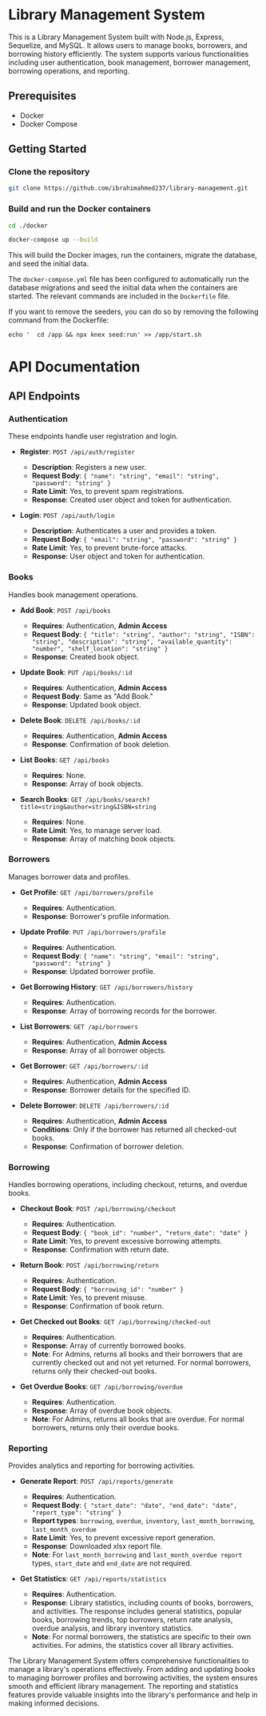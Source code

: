 # Library Management System

This is a Library Management System built with Node.js, Express, Sequelize, and MySQL. It allows users to manage books, borrowers, and borrowing history efficiently. The system supports various functionalities including user authentication, book management, borrower management, borrowing operations, and reporting.

## Prerequisites

- Docker
- Docker Compose

## Getting Started

### Clone the repository

```sh
git clone https://github.com/ibrahimahmed237/library-management.git
```

### Build and run the Docker containers
```sh
cd ./docker
```

```sh
docker-compose up --build
```

This will build the Docker images, run the containers, migrate the database, and seed the initial data.

The `docker-compose.yml` file has been configured to automatically run the database migrations and seed the initial data when the containers are started. The relevant commands are included in the `Dockerfile` file.

If you want to remove the seeders, you can do so by removing the following command from the Dockerfile:

`echo '  cd /app && npx knex seed:run' >> /app/start.sh`

# API Documentation

## API Endpoints

### Authentication
These endpoints handle user registration and login.

- **Register**: `POST /api/auth/register`
  - **Description**: Registers a new user.
  - **Request Body**: `{ "name": "string", "email": "string", "password": "string" }`
  - **Rate Limit**: Yes, to prevent spam registrations.
  - **Response**: Created user object and token for authentication.
  
- **Login**: `POST /api/auth/login`
  - **Description**: Authenticates a user and provides a token.
  - **Request Body**: `{ "email": "string", "password": "string" }`
  - **Rate Limit**: Yes, to prevent brute-force attacks.
  - **Response**: User object and token for authentication.

### Books
Handles book management operations.

- **Add Book**: `POST /api/books`
  - **Requires**: Authentication, **Admin Access**
  - **Request Body**: `{ "title": "string", "author": "string", "ISBN": "string", "description": "string", "available_quantity": "number", "shelf_location": "string" }`
  - **Response**: Created book object.
  
- **Update Book**: `PUT /api/books/:id`
  - **Requires**: Authentication, **Admin Access**
  - **Request Body**: Same as "Add Book."
  - **Response**: Updated book object.
  
- **Delete Book**: `DELETE /api/books/:id`
  - **Requires**: Authentication, **Admin Access**
  - **Response**: Confirmation of book deletion.
  
- **List Books**: `GET /api/books`
  - **Requires**: None.
  - **Response**: Array of book objects.

- **Search Books**: `GET /api/books/search?title=string&author=string&ISBN=string`
  - **Requires**: None.
  - **Rate Limit**: Yes, to manage server load.
  - **Response**: Array of matching book objects.

### Borrowers
Manages borrower data and profiles.

- **Get Profile**: `GET /api/borrowers/profile`
  - **Requires**: Authentication.
  - **Response**: Borrower's profile information.
  
- **Update Profile**: `PUT /api/borrowers/profile`
  - **Requires**: Authentication.
  - **Request Body**: `{ "name": "string", "email": "string", "password": "string" }`
  - **Response**: Updated borrower profile.

- **Get Borrowing History**: `GET /api/borrowers/history`
  - **Requires**: Authentication.
  - **Response**: Array of borrowing records for the borrower.

- **List Borrowers**: `GET /api/borrowers`
  - **Requires**: Authentication, **Admin Access**
  - **Response**: Array of all borrower objects.

- **Get Borrower**: `GET /api/borrowers/:id`
  - **Requires**: Authentication, **Admin Access**
  - **Response**: Borrower details for the specified ID.

- **Delete Borrower**: `DELETE /api/borrowers/:id`
  - **Requires**: Authentication, **Admin Access**
  - **Conditions**: Only if the borrower has returned all checked-out books.
  - **Response**: Confirmation of borrower deletion.

### Borrowing
Handles borrowing operations, including checkout, returns, and overdue books.

- **Checkout Book**: `POST /api/borrowing/checkout`
  - **Requires**: Authentication.
  - **Request Body**: `{ "book_id": "number", "return_date": "date" }`
  - **Rate Limit**: Yes, to prevent excessive borrowing attempts.
  - **Response**: Confirmation with return date.

- **Return Book**: `POST /api/borrowing/return`
  - **Requires**: Authentication.
  - **Request Body**: `{ "borrowing_id": "number" }`
  - **Rate Limit**: Yes, to prevent misuse.
  - **Response**: Confirmation of book return.

- **Get Checked out Books**: `GET /api/borrowing/checked-out`
  - **Requires**: Authentication.
  - **Response**: Array of currently borrowed books.
  - **Note**: For Admins, returns all books and their borrowers that are currently checked out and not yet returned. For normal borrowers, returns only their checked-out books.

- **Get Overdue Books**: `GET /api/borrowing/overdue`
  - **Requires**: Authentication.
  - **Response**: Array of overdue book objects.
  - **Note**: For Admins, returns all books that are overdue. For normal borrowers, returns only their overdue books.

### Reporting
Provides analytics and reporting for borrowing activities.

- **Generate Report**: `POST /api/reports/generate`
  - **Requires**: Authentication.
  - **Request Body**: `{ "start_date": "date", "end_date": "date", "report_type": "string" }`
  - **Report types**: `borrowing`, `overdue`, `inventory`, `last_month_borrowing`, `last_month_overdue` 
  - **Rate Limit**: Yes, to prevent excessive report generation.
  - **Response**: Downloaded xlsx report file.
  - **Note**: For `last_month_borrowing` and `last_month_overdue report` types, `start_date` and `end_date` are not required.
  
- **Get Statistics**: `GET /api/reports/statistics`
  - **Requires**: Authentication.
  - **Response**: Library statistics, including counts of books, borrowers, and activities. The response includes general statistics, popular books, borrowing trends, top borrowers, return rate analysis, overdue analysis, and library inventory statistics.
  - **Note**: For normal borrowers, the statistics are specific to their own activities. For admins, the statistics cover all library activities.
  
The Library Management System offers comprehensive functionalities to manage a library's operations effectively. From adding and updating books to managing borrower profiles and borrowing activities, the system ensures smooth and efficient library management. The reporting and statistics features provide valuable insights into the library's performance and help in making informed decisions.
